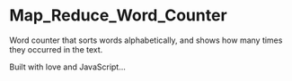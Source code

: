 # Map_Reduce_Word_Counter
Word counter that sorts words alphabetically, and shows how many times they occurred in the text. 

Built with love and JavaScript... 
